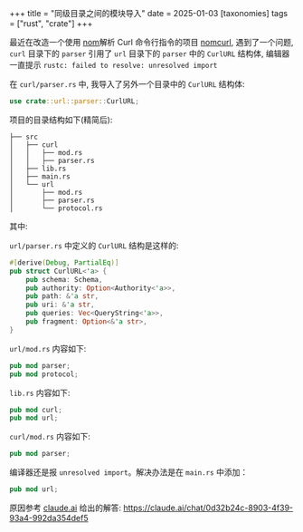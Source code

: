 +++
title = "同级目录之间的模块导入"
date = 2025-01-03
[taxonomies]
  tags = ["rust", "crate"]
+++

最近在改造一个使用 [nom](https://docs.rs/nom/latest/nom/)解析 Curl 命令行指令的项目 [nomcurl](https://github.com/YuniqueUnic/nomcurl), 遇到了一个问题, `curl` 目录下的 `parser` 引用了 `url` 目录下的 `parser` 中的 `CurlURL` 结构体, 编辑器一直提示 `rustc: failed to resolve: unresolved import`

在 `curl/parser.rs` 中, 我导入了另外一个目录中的 `CurlURL` 结构体:

```rust
use crate::url::parser::CurlURL;
```

项目的目录结构如下(精简后):

```
├── src
│   ├── curl
│   │   ├── mod.rs
│   │   ├── parser.rs
│   ├── lib.rs
│   ├── main.rs
│   └── url
│       ├── mod.rs
│       ├── parser.rs
│       └── protocol.rs
```

其中:

`url/parser.rs` 中定义的 `CurlURL` 结构是这样的:

```rs
#[derive(Debug, PartialEq)]
pub struct CurlURL<'a> {
    pub schema: Schema,
    pub authority: Option<Authority<'a>>,
    pub path: &'a str,
    pub uri: &'a str,
    pub queries: Vec<QueryString<'a>>,
    pub fragment: Option<&'a str>,
}
```

`url/mod.rs` 内容如下:

```rs
pub mod parser;
pub mod protocol;
```

`lib.rs` 内容如下:

```rs
pub mod curl;
pub mod url;
```

`curl/mod.rs` 内容如下:

```rs
pub mod parser;
```

编译器还是报 `unresolved import`。解决办法是在 `main.rs` 中添加：

```rs
pub mod url;
```

原因参考 [claude.ai](https://claude.ai/) 给出的解答: https://claude.ai/chat/0d32b24c-8903-4f39-93a4-992da354def5
